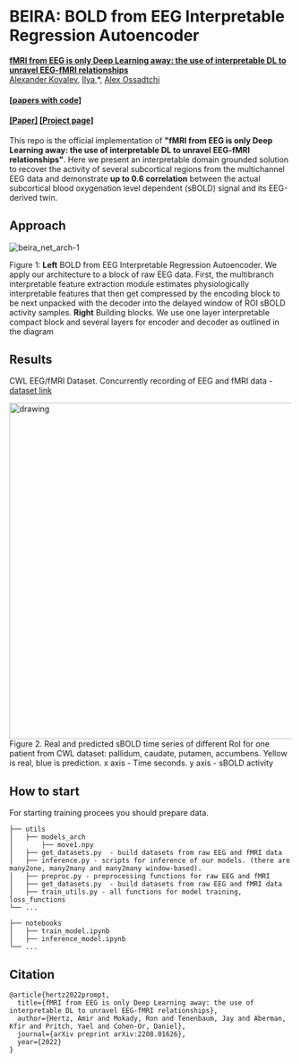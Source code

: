 # BEIRA: BOLD from EEG Interpretable Regression Autoencoder

[**fMRI from EEG is only Deep Learning away: the use of interpretable DL to unravel EEG-fMRI relationships**](https://ommer-lab.com/research/latent-diffusion-models/)<br/>
[Alexander Kovalev](https://github.com/kovalalvi)\,
[Ilya ](https://github.com/ablattmann)\*,
[Alex Ossadtchi](https://github.com/qp-qp)

#### [[papers with code]](https://prompt-to-prompt.github.io/ptp_files/Prompt-to-Prompt_preprint.pdf)

#### [[Paper]](https://prompt-to-prompt.github.io/ptp_files/Prompt-to-Prompt_preprint.pdf) [[Project page]](https://prompt-to-prompt.github.io/ptp_files/Prompt-to-Prompt_preprint.pdf)




This repo is the official implementation of **"fMRI from EEG is only Deep Learning away: the use of interpretable DL to unravel EEG-fMRI relationships"**.
Here we present an interpretable domain grounded solution to recover the activity of several subcortical regions from the multichannel EEG data and demonstrate **up to
0.6 correlation** between the actual subcortical blood oxygenation level dependent (sBOLD) signal and its EEG-derived twin.



## Approach
![beira_net_arch-1](https://user-images.githubusercontent.com/55140479/197827587-8053d18a-193c-4795-9f0c-0b8fbb3505fe.png)


Figure 1: **Left** BOLD from EEG Interpretable Regression Autoencoder. We apply our architecture to a block of raw EEG data. First, the multibranch interpretable feature extraction module estimates physiologically interpretable features that then get compressed by the encoding block to be next unpacked with the decoder into the delayed window of ROI sBOLD activity samples. **Right** Building blocks. We use one layer interpretable compact block and several layers for encoder
and decoder as outlined in the diagram


## Results
CWL EEG/fMRI Dataset. Concurrently recording of EEG and fMRI data - [dataset link](https://paperswithcode.com/dataset/cwl-eeg-fmri-data-set)


<!-- ![ts_best_plots-1](https://user-images.githubusercontent.com/55140479/197828892-6b4993a7-9baa-4462-87d6-516f85d93dad.png) -->
<img src="https://user-images.githubusercontent.com/55140479/197828892-6b4993a7-9baa-4462-87d6-516f85d93dad.png" alt="drawing" width="600"/>
Figure 2. Real and predicted sBOLD time series of different RoI for one patient from CWL dataset: pallidum, caudate, putamen, accumbens. Yellow is real, blue is prediction. x axis - Time seconds. y axis - sBOLD activity


## How to start
For starting training procees you should prepare data.

    ├── utils 
    │   ├── models_arch
    │       ├── move1.npy
    │   ├── get_datasets.py  - build datasets from raw EEG and fMRI data    
    │   ├── inference.py - scripts for inference of our models. (there are many2one, many2many and many2many window-based).
    │   ├── preproc.py - preprocessing functions for raw EEG and fMRI  
    │   ├── get_datasets.py  - build datasets from raw EEG and fMRI data 
    │   ├── train_utils.py - all functions for model training, loss_functions
    └── ...

    ├── notebooks 
    │   ├── train_model.ipynb
    │   ├── inference_model.ipynb    
    └── ...



## Citation

```
@article{hertz2022prompt,
  title={fMRI from EEG is only Deep Learning away: the use of interpretable DL to unravel EEG-fMRI relationships},
  author={Hertz, Amir and Mokady, Ron and Tenenbaum, Jay and Aberman, Kfir and Pritch, Yael and Cohen-Or, Daniel},
  journal={arXiv preprint arXiv:2208.01626},
  year={2022}
}
```
